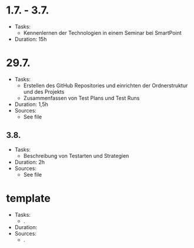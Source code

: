 # 1.7. - 3.7.

- Tasks:
  - Kennenlernen der Technologien in einem Seminar bei SmartPoint
- Duration: 15h

# 29.7.

- Tasks:
  - Erstellen des GitHub Repositories und einrichten der Ordnerstruktur und des Projekts
  - Zusammenfassen von Test Plans und Test Runs
- Duration: 1,5h
- Sources:
  - See file

## 3.8.

- Tasks:
  - Beschreibung von Testarten und Strategien
- Duration: 2h
- Sources:
  - See file

# template

- Tasks:
  - .
- Duration:
- Sources:
  - .